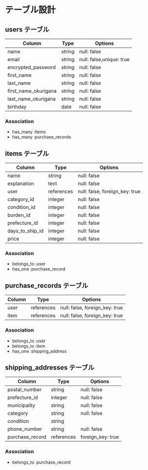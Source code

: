 # テーブル設計

## users テーブル

| Column                  | Type    | Options                     |
| ----------------------- | ------- | --------------------------- |
| name                    | string  | null: false                 |
| email                   | string  | null: false,unique: true    |
| encrypted_password      | string  | null: false                 |
| first_name              | string  | null: false                 |
| last_name               | string  | null: false                 |
| first_name_okurigana    | string  | null: false                 |
| last_name_okurigana     | string  | null: false                 |
| birthday                | date    | null: false                 |


### Association

- has_many :items
- has_many :purchase_records


## items テーブル

| Column                  | Type           | Options                        |
| ----------------------- | -------------- | ------------------------------ |
| name                    | string         | null: false                    |
| explanation             | text           | null: false                    |
| user                    | references     | null: false, foreign_key: true |
| category_id             | integer        | null: false                    |
| condition_id            | integer        | null: false                    |
| burden_id               | integer        | null: false                    |
| prefecture_id           | integer        | null: false                    |
| days_to_ship_id         | integer        | null: false                    |
| price                   | integer        | null: false                    |

### Association

- belongs_to :user
- has_one    :purchase_record


## purchase_records テーブル

| Column | Type       | Options                        |
| ------ | ---------- | ------------------------------ |
| user   | references | null: false, foreign_key: true |
| item   | references | null: false, foreign_key: true |

### Association

- belongs_to :user
- belongs_to :item
- has_one    :shipping_address


## shipping_addresses テーブル

| Column                  | Type           | Options          |
| ----------------------- | -------------- | ---------------- |
| postal_number           | string         | null: false      |
| prefecture_id           | integer        | null: false      |
| municipality            | string         | null: false      |
| category                | string         | null: false      |
| condition               | string         |                  |
| phone_number            | string         | null: false      |
| purchase_record         | references     | foreign_key: true|


### Association
- belongs_to :purchase_record
